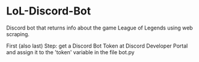 # LoL-Discord-Bot

Discord bot that returns info about the game League of Legends using web scraping.

First (also last) Step: get a Discord Bot Token at Discord Developer Portal and assign it to the 'token' variable in the file bot.py

